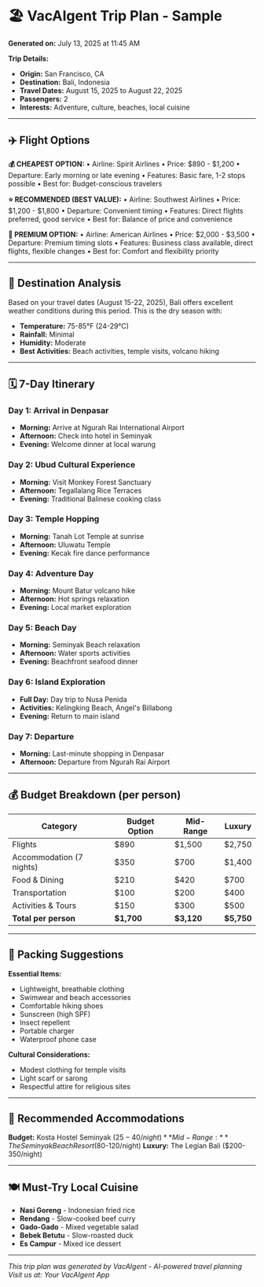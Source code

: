 # 🏖️ VacAIgent Trip Plan - Sample

**Generated on:** July 13, 2025 at 11:45 AM

**Trip Details:**
- **Origin:** San Francisco, CA
- **Destination:** Bali, Indonesia
- **Travel Dates:** August 15, 2025 to August 22, 2025
- **Passengers:** 2
- **Interests:** Adventure, culture, beaches, local cuisine

---

## ✈️ Flight Options

**💰 CHEAPEST OPTION:**
• Airline: Spirit Airlines
• Price: $890 - $1,200
• Departure: Early morning or late evening
• Features: Basic fare, 1-2 stops possible
• Best for: Budget-conscious travelers

**⭐ RECOMMENDED (BEST VALUE):**
• Airline: Southwest Airlines
• Price: $1,200 - $1,800
• Departure: Convenient timing
• Features: Direct flights preferred, good service
• Best for: Balance of price and convenience

**🎯 PREMIUM OPTION:**
• Airline: American Airlines
• Price: $2,000 - $3,500
• Departure: Premium timing slots
• Features: Business class available, direct flights, flexible changes
• Best for: Comfort and flexibility priority

---

## 🌴 Destination Analysis

Based on your travel dates (August 15-22, 2025), Bali offers excellent weather conditions during this period. This is the dry season with:
- **Temperature:** 75-85°F (24-29°C)
- **Rainfall:** Minimal
- **Humidity:** Moderate
- **Best Activities:** Beach activities, temple visits, volcano hiking

---

## 🗓️ 7-Day Itinerary

### Day 1: Arrival in Denpasar
- **Morning:** Arrive at Ngurah Rai International Airport
- **Afternoon:** Check into hotel in Seminyak
- **Evening:** Welcome dinner at local warung

### Day 2: Ubud Cultural Experience
- **Morning:** Visit Monkey Forest Sanctuary
- **Afternoon:** Tegallalang Rice Terraces
- **Evening:** Traditional Balinese cooking class

### Day 3: Temple Hopping
- **Morning:** Tanah Lot Temple at sunrise
- **Afternoon:** Uluwatu Temple
- **Evening:** Kecak fire dance performance

### Day 4: Adventure Day
- **Morning:** Mount Batur volcano hike
- **Afternoon:** Hot springs relaxation
- **Evening:** Local market exploration

### Day 5: Beach Day
- **Morning:** Seminyak Beach relaxation
- **Afternoon:** Water sports activities
- **Evening:** Beachfront seafood dinner

### Day 6: Island Exploration
- **Full Day:** Day trip to Nusa Penida
- **Activities:** Kelingking Beach, Angel's Billabong
- **Evening:** Return to main island

### Day 7: Departure
- **Morning:** Last-minute shopping in Denpasar
- **Afternoon:** Departure from Ngurah Rai Airport

---

## 💰 Budget Breakdown (per person)

| Category | Budget Option | Mid-Range | Luxury |
|----------|---------------|-----------|---------|
| Flights | $890 | $1,500 | $2,750 |
| Accommodation (7 nights) | $350 | $700 | $1,400 |
| Food & Dining | $210 | $420 | $700 |
| Transportation | $100 | $200 | $400 |
| Activities & Tours | $150 | $300 | $500 |
| **Total per person** | **$1,700** | **$3,120** | **$5,750** |

---

## 🎒 Packing Suggestions

**Essential Items:**
- Lightweight, breathable clothing
- Swimwear and beach accessories
- Comfortable hiking shoes
- Sunscreen (high SPF)
- Insect repellent
- Portable charger
- Waterproof phone case

**Cultural Considerations:**
- Modest clothing for temple visits
- Light scarf or sarong
- Respectful attire for religious sites

---

## 🏨 Recommended Accommodations

**Budget:** Kosta Hostel Seminyak ($25-40/night)
**Mid-Range:** The Seminyak Beach Resort ($80-120/night)
**Luxury:** The Legian Bali ($200-350/night)

---

## 🍽️ Must-Try Local Cuisine

- **Nasi Goreng** - Indonesian fried rice
- **Rendang** - Slow-cooked beef curry
- **Gado-Gado** - Mixed vegetable salad
- **Bebek Betutu** - Slow-roasted duck
- **Es Campur** - Mixed ice dessert

---

*This trip plan was generated by VacAIgent - AI-powered travel planning*
*Visit us at: Your VacAIgent App*
